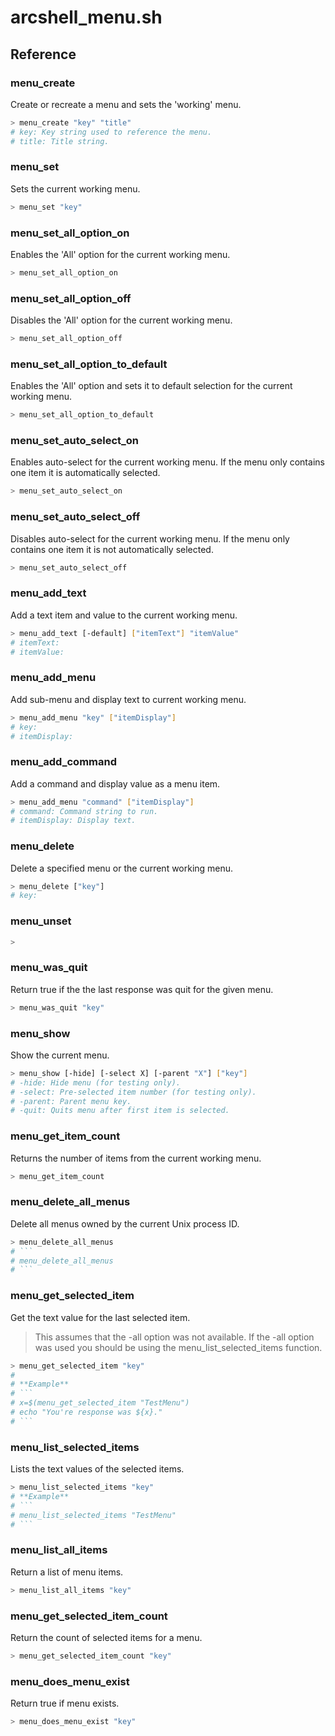 # arcshell_menu.sh

## Reference


### menu_create
Create or recreate a menu and sets the 'working' menu.
```bash
> menu_create "key" "title"
# key: Key string used to reference the menu.
# title: Title string.
```

### menu_set
Sets the current working menu.
```bash
> menu_set "key"
```

### menu_set_all_option_on
Enables the 'All' option for the current working menu.
```bash
> menu_set_all_option_on
```

### menu_set_all_option_off
Disables the 'All' option for the current working menu.
```bash
> menu_set_all_option_off
```

### menu_set_all_option_to_default
Enables the 'All' option and sets it to default selection for the current working menu.
```bash
> menu_set_all_option_to_default
```

### menu_set_auto_select_on
Enables auto-select for the current working menu.
If the menu only contains one item it is automatically selected.
```bash
> menu_set_auto_select_on
```

### menu_set_auto_select_off
Disables auto-select for the current working menu.
If the menu only contains one item it is not automatically selected.
```bash
> menu_set_auto_select_off
```

### menu_add_text
Add a text item and value to the current working menu.
```bash
> menu_add_text [-default] ["itemText"] "itemValue"
# itemText:
# itemValue:
```

### menu_add_menu
Add sub-menu and display text to current working menu.
```bash
> menu_add_menu "key" ["itemDisplay"]
# key:
# itemDisplay:
```

### menu_add_command
Add a command and display value as a menu item.
```bash
> menu_add_menu "command" ["itemDisplay"]
# command: Command string to run.
# itemDisplay: Display text.
```

### menu_delete
Delete a specified menu or the current working menu.
```bash
> menu_delete ["key"]
# key:
```

### menu_unset

```bash
> 
```

### menu_was_quit
Return true if the the last response was quit for the given menu.
```bash
> menu_was_quit "key"
```

### menu_show
Show the current menu.
```bash
> menu_show [-hide] [-select X] [-parent "X"] ["key"]
# -hide: Hide menu (for testing only).
# -select: Pre-selected item number (for testing only).
# -parent: Parent menu key.
# -quit: Quits menu after first item is selected.
```

### menu_get_item_count
Returns the number of items from the current working menu.
```bash
> menu_get_item_count
```

### menu_delete_all_menus
Delete all menus owned by the current Unix process ID.
```bash
> menu_delete_all_menus
# ```
# menu_delete_all_menus
# ```
```

### menu_get_selected_item
Get the text value for the last selected item.

> This assumes that the -all option was not available. If the -all option
> was used you should be using the menu_list_selected_items function.

```bash
> menu_get_selected_item "key"
# 
# **Example**
# ```
# x=$(menu_get_selected_item "TestMenu")
# echo "You're response was ${x}."
# ```
```

### menu_list_selected_items
Lists the text values of the selected items.
```bash
> menu_list_selected_items "key"
# **Example**
# ```
# menu_list_selected_items "TestMenu"
# ```
```

### menu_list_all_items
Return a list of menu items.
```bash
> menu_list_all_items "key"
```

### menu_get_selected_item_count
Return the count of selected items for a menu.
```bash
> menu_get_selected_item_count "key"
```

### menu_does_menu_exist
Return true if menu exists.
```bash
> menu_does_menu_exist "key"
```

